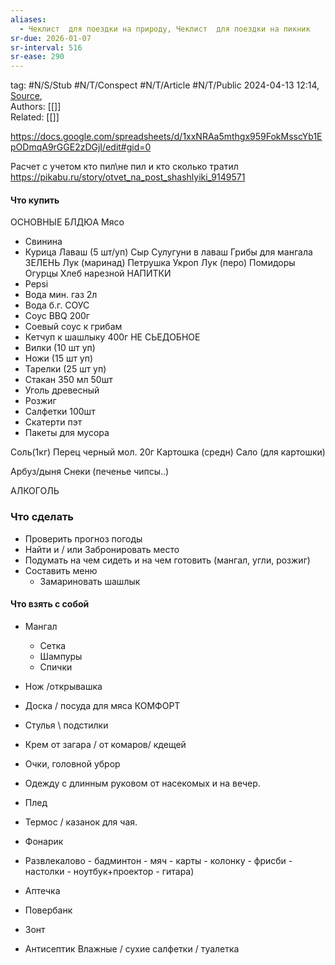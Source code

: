 ```yaml
---
aliases:
  - Чеклист  для поездки на природу, Чеклист  для поездки на пикник
sr-due: 2026-01-07
sr-interval: 516
sr-ease: 290
---
```

tag: #N/S/Stub #N/T/Conspect #N/T/Article  #N/T/Public 
2024-04-13 12:14, [Source](),  
Authors: [[]]   
Related: [[]] 

https://docs.google.com/spreadsheets/d/1xxNRAa5mthgx959FokMsscYb1EpODmqA9rGGE2zDGjI/edit#gid=0

Расчет с учетом кто пил\не пил и  кто сколько тратил
https://pikabu.ru/story/otvet_na_post_shashlyiki_9149571
#### Что купить 
ОСНОВНЫЕ БЛДЮА
Мясо  
 - Свинина
 - Курица
Лаваш (5 шт/уп)
Сыр Сулугуни в лаваш
Грибы для мангала 
ЗЕЛЕНЬ
Лук (маринад)
Петрушка
Укроп
Лук (перо)
Помидоры
Огурцы
Хлеб нарезной
НАПИТКИ
- Pepsi
- Вода мин. газ 2л
- Вода б.г.
СОУС
- Соус BBQ 200г
- Соевый соус к грибам
- Кетчуп к шашлыку 400г
НЕ СЬЕДОБНОЕ
- Вилки (10 шт уп)
- Ножи (15 шт уп)
- Тарелки (25 шт уп)
- Стакан 350 мл 50шт
- Уголь древесный
- Розжиг
- Салфетки 100шт
- Скатерти пэт
- Пакеты для мусора

Соль(1кг)
Перец черный мол. 20г
Картошка (средн)
Сало (для картошки)

Арбуз/дыня
Снеки (печенье чипсы..)

АЛКОГОЛЬ

### Что сделать
- Проверить прогноз погоды
- Найти и / или  Забронировать место
- Подумать на чем сидеть и на чем готовить (мангал, угли, розжиг)
- Составить меню
	- Замариновать шашлык
#### Что взять с собой
- Мангал
	- Сетка
	- Шампуры
	- Спички
- Нож /открывашка
- Доска / посуда для мяса
КОМФОРТ
- Стулья \ подстилки
- Крем от загара / от комаров/ кдещей
- Очки, головной уброр
- Одежду с длинным руковом от насекомых и на вечер.
- Плед
- Термос / казанок для чая.


- Фонарик
- Развлекалово 
		- бадминтон
		- мяч
		- карты
		- колонку
		- фрисби
		- настолки
		- ноутбук+проектор
		- гитара)
- Аптечка
- Повербанк 
- Зонт
- Антисептик Влажные / сухие салфетки / туалетка
